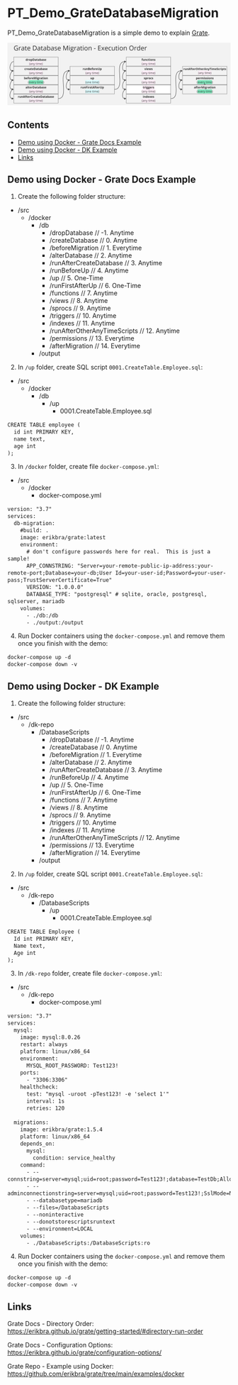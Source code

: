 # PT_Demo_GrateDatabaseMigration

PT_Demo_GrateDatabaseMigration is a simple demo to explain [Grate](https://github.com/erikbra/grate/tree/main).

![grate-execution-order](/res/grate-execution-order.jpg)

## Contents
- [Demo using Docker - Grate Docs Example](#demo-using-docker---grate-docs-example)
- [Demo using Docker - DK Example](#demo-using-docker---dk-example)
- [Links](#links)

## Demo using Docker - Grate Docs Example

1. Create the following folder structure:

- /src
    - /docker
        - /db
            - /dropDatabase // -1. Anytime
            - /createDatabase // 0. Anytime
            - /beforeMigration // 1. Everytime
            - /alterDatabase // 2. Anytime
            - /runAfterCreateDatabase // 3. Anytime
            - /runBeforeUp // 4. Anytime
            - /up // 5. One-Time
            - /runFirstAfterUp // 6. One-Time
            - /functions // 7. Anytime
            - /views // 8. Anytime
            - /sprocs // 9. Anytime
            - /triggers // 10. Anytime
            - /indexes // 11. Anytime
            - /runAfterOtherAnyTimeScripts // 12. Anytime
            - /permissions // 13. Everytime
            - /afterMigration // 14.  Everytime
        - /output

2. In `/up` folder, create SQL script `0001.CreateTable.Employee.sql`:

- /src
    - /docker
        - /db
            - /up
                - 0001.CreateTable.Employee.sql

```
CREATE TABLE employee (
  id int PRIMARY KEY, 
  name text,
  age int
);
```

3. In `/docker` folder, create file `docker-compose.yml`:

- /src
    - /docker
        - docker-compose.yml

```
version: "3.7"
services:
  db-migration:
    #build: .
    image: erikbra/grate:latest
    environment:
      # don't configure passwords here for real.  This is just a sample!
      APP_CONNSTRING: "Server=your-remote-public-ip-address:your-remote-port;Database=your-db;User Id=your-user-id;Password=your-user-pass;TrustServerCertificate=True"
      VERSION: "1.0.0.0"
      DATABASE_TYPE: "postgresql" # sqlite, oracle, postgresql, sqlserver, mariadb
    volumes:
      - ./db:/db
      - ./output:/output
```

4. Run Docker containers using the `docker-compose.yml` and remove them once you finish with the demo:

```
docker-compose up -d
docker-compose down -v
```

## Demo using Docker - DK Example

1. Create the following folder structure:

- /src
    - /dk-repo
        - /DatabaseScripts
            - /dropDatabase // -1. Anytime
            - /createDatabase // 0. Anytime
            - /beforeMigration // 1. Everytime
            - /alterDatabase // 2. Anytime
            - /runAfterCreateDatabase // 3. Anytime
            - /runBeforeUp // 4. Anytime
            - /up // 5. One-Time
            - /runFirstAfterUp // 6. One-Time
            - /functions // 7. Anytime
            - /views // 8. Anytime
            - /sprocs // 9. Anytime
            - /triggers // 10. Anytime
            - /indexes // 11. Anytime
            - /runAfterOtherAnyTimeScripts // 12. Anytime
            - /permissions // 13. Everytime
            - /afterMigration // 14.  Everytime
        - /output

2. In `/up` folder, create SQL script `0001.CreateTable.Employee.sql`:

- /src
    - /dk-repo
        - /DatabaseScripts
            - /up
                - 0001.CreateTable.Employee.sql

```
CREATE TABLE Employee (
  Id int PRIMARY KEY, 
  Name text,
  Age int
);
```

3. In `/dk-repo` folder, create file `docker-compose.yml`:

- /src
    - /dk-repo
        - docker-compose.yml

```
version: "3.7"
services:
  mysql:
    image: mysql:8.0.26
    restart: always
    platform: linux/x86_64
    environment:
      MYSQL_ROOT_PASSWORD: Test123!
    ports:
      - "3306:3306"
    healthcheck:
      test: "mysql -uroot -pTest123! -e 'select 1'"
      interval: 1s
      retries: 120

  migrations:
    image: erikbra/grate:1.5.4
    platform: linux/x86_64
    depends_on:
      mysql:
        condition: service_healthy
    command:
      - --connstring=server=mysql;uid=root;password=Test123!;database=TestDb;AllowUserVariables=True;SslMode=None;AllowPublicKeyRetrieval=True
      - --adminconnectionstring=server=mysql;uid=root;password=Test123!;SslMode=None;AllowPublicKeyRetrieval=True
      - --databasetype=mariadb
      - --files=/DatabaseScripts
      - --noninteractive
      - --donotstorescriptsruntext
      - --environment=LOCAL
    volumes:
      - ./DatabaseScripts:/DatabaseScripts:ro
```

4. Run Docker containers using the `docker-compose.yml` and remove them once you finish with the demo:

```
docker-compose up -d
docker-compose down -v
```

## Links

Grate Docs - Directory Order:  
https://erikbra.github.io/grate/getting-started/#directory-run-order

Grate Docs - Configuration Options:
https://erikbra.github.io/grate/configuration-options/

Grate Repo - Example using Docker:  
https://github.com/erikbra/grate/tree/main/examples/docker

